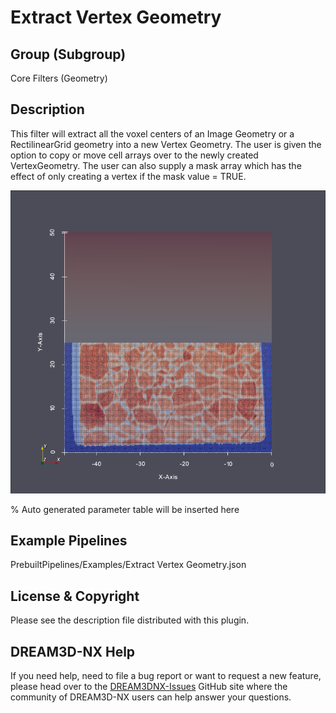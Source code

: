 # Extract Vertex Geometry

## Group (Subgroup)

Core Filters (Geometry)

## Description

This filter will extract all the voxel centers of an Image Geometry or a RectilinearGrid geometry
into a new Vertex Geometry. The user is given the option to copy or move cell arrays over to the
newly created VertexGeometry. The user can also supply a mask array which has the effect of only
creating a vertex if the mask value = TRUE.

![Example showing the use of a Mask array to only generate specific points.](Images/ExtractVertexGeometry_1.png)

% Auto generated parameter table will be inserted here

## Example Pipelines

PrebuiltPipelines/Examples/Extract Vertex Geometry.json

## License & Copyright

Please see the description file distributed with this plugin.

## DREAM3D-NX Help

If you need help, need to file a bug report or want to request a new feature, please head over to the [DREAM3DNX-Issues](https://github.com/BlueQuartzSoftware/DREAM3DNX-Issues/discussions) GitHub site where the community of DREAM3D-NX users can help answer your questions.
